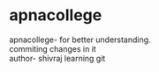 # apnacollege
apnacollege- for better understanding.
<br>
commiting changes in it
<br>
 author- shivraj learning git
